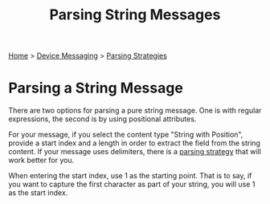 ﻿---
title: Parsing String Messages
keywords: messages, messaging, parsing, text, string, regularexpression, regex, position

created: 20170927
updated: 20170927
createdby: Kevin D. Wolf
updatedby: Kevin D. Wolf
---
[Home](../../Index.md) > [Device Messaging](../Index.md) > [Parsing Strategies](ParsingStrategies.md)

# Parsing a String Message

There are two options for parsing a pure string message.  One is with regular 
expressions, the second is by using positional attributes.

For your message, if you select the content type "String with Position", provide a 
start index and a length in order to extract the field from the string content.  If your message uses delimiters, 
there is a [parsing strategy](ParsingDelimitedMessage.md) that will work better for you.

When entering the start index, use 1 as the starting point. That is to say, if you want to 
capture the first character as part of your string, you will use 1 as the start index.
